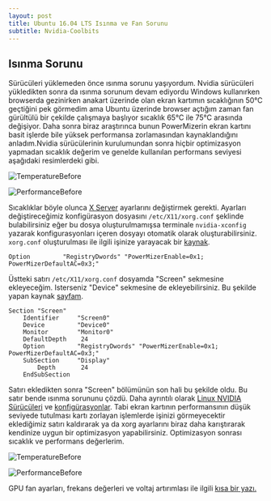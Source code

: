 ```yaml
---
layout: post
title: Ubuntu 16.04 LTS Isınma ve Fan Sorunu
subtitle: Nvidia-Coolbits
---
```


## Isınma Sorunu
Sürücüleri yüklemeden önce ısınma sorunu yaşıyordum. Nvidia sürücüleri yükledikten sonra da ısınma sorunum devam ediyordu Windows kullanırken browserda gezinirken anakart üzerinde olan ekran kartımın sıcaklığının 50°C geçtiğini pek görmedim ama Ubuntu üzerinde browser açtığım zaman fan gürültülü bir çekilde çalışmaya başlıyor sıcaklık 65°C  ile 75°C  arasında değişiyor. Daha sonra biraz araştırınca bunun PowerMizerin ekran kartını basit işlerde bile yüksek performansa zorlamasından kaynaklandığını anladım.Nvidia sürücülerinin kurulumundan sonra hiçbir optimizasyon yapmadan sıcaklık değerim ve genelde kullanılan performans seviyesi aşağıdaki resimlerdeki gibi.

![TemperatureBefore](https://raw.githubusercontent.com/harrunisk/harrunisk.github.io/master/img/TemperatureBefore2.png)

![PerformanceBefore](https://raw.githubusercontent.com/harrunisk/harrunisk.github.io/master/img/PerformanceBefore2.png)


Sıcaklıklar böyle olunca [X Server](https://www.x.org/archive/current/doc/man/man5/xorg.conf.5.xhtml) ayarlarını değiştirmek gerekti. Ayarları değiştireceğimiz konfigürasyon dosyasını `/etc/X11/xorg.conf` şeklinde bulabilirsiniz eğer bu dosya oluşturulmamışsa terminale `nvidia-xconfig` yazarak konfigurasyonları içeren dosyayı otomatik olarak oluşturabilirsiniz. `xorg.conf` oluşturulması ile ilgili işinize yarayacak bir [kaynak](https://askubuntu.com/questions/217758/how-to-make-an-xorg-conf-file). 
~~~
Option         "RegistryDwords" "PowerMizerEnable=0x1; PowerMizerDefaultAC=0x3;"
~~~
Üstteki satırı `/etc/X11/xorg.conf` dosyamda "Screen" sekmesine ekleyeceğim. Isterseniz "Device" sekmesine de ekleyebilirsiniz. Bu şekilde yapan kaynak [sayfam](http://z-issue.com/wp/nvidia-linux-drivers-powermizer-coolbits-performance-levels-and-gpu-fan-settings/).
~~~
Section "Screen"
    Identifier     "Screen0"
    Device         "Device0"
    Monitor        "Monitor0"
    DefaultDepth    24
    Option         "RegistryDwords" "PowerMizerEnable=0x1; PowerMizerDefaultAC=0x3;"
    SubSection     "Display"
        Depth       24
    EndSubSection
~~~    
Satırı ekledikten sonra "Screen" bölümünün son hali bu şekilde oldu. Bu satır bende ısınma sorununu çözdü. Daha ayrıntılı olarak [Linux NVIDIA Sürücüleri](http://us.download.nvidia.com/XFree86/Linux-x86_64/364.19/README/index.html) ve [konfigürasyonlar](http://us.download.nvidia.com/XFree86/Linux-x86_64/364.19/README/xconfigoptions.html). Tabi ekran kartının performansının düşük seviyede tutulması kartı zorlayan işlemlerde işinizi görmeyecektir eklediğimiz satırı kaldırarak ya da xorg ayarlarını biraz daha karıştırarak kendinize uygun bir optimizasyon yapabilirsiniz.
Optimizasyon sonrası sıcaklık ve performans değerlerim.

![TemperatureBefore](https://raw.githubusercontent.com/harrunisk/harrunisk.github.io/master/img/TemperatureAfter.png)

![PerformanceBefore](https://raw.githubusercontent.com/harrunisk/harrunisk.github.io/master/img/PerformanceAfter.png)

GPU fan ayarları, frekans değerleri ve voltaj artırımlası ile ilgili [kısa bir yazı.](http://z-issue.com/wp/nvidia-linux-drivers-powermizer-coolbits-performance-levels-and-gpu-fan-settings/) 
